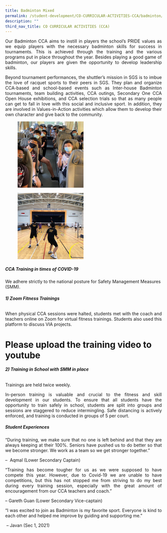 ```yaml
---
title: Badminton Mixed
permalink: /student-development/CO-CURRICULAR-ACTIVITIES-CCA/badminton/
description: ""
third_nav_title: CO CURRICULAR ACTIVITIES (CCA)
---
```



<p style="text-align: justify;"> Our Badminton CCA aims to instill in players the school’s PRIDE values as we equip players with the necessary badminton skills for success in tournaments. This is achieved through the training and the various programs put in place throughout the year. Besides playing a good game of badminton, our players are given the opportunity to develop leadership skills. </p>

<p style="text-align: justify;">  Beyond tournament performances, the shuttler’s mission in SGS is to imbue the love of racquet sports to their peers in SGS. They plan and organize CCA-based and school-based events such as Inter-house Badminton tournaments, team building activities, CCA outings, Secondary One CCA Open House exhibitions, and CCA selection trials so that as many people can get to fall in love with this social and inclusive sport. In addition, they are involved in Values-in-Action activities which allow them to develop their own character and give back to the community. </p>

<figure>
	<a href="/images/CCA%20Badminton/Slide2-250x250.png" target = "_blank"> <img src="/images/CCA%20Badminton/Slide2-250x250.png"
    style="width:50%"></a>
<figcaption>
	<strong> </strong>
	</figcaption>
</figure>

<figure>
	<a href="/images/CCA%20Badminton/Slide1-250x250.png" target = "_blank"> <img src="/images/CCA%20Badminton/Slide1-250x250.png"
    style="width:50%"></a>
<figcaption>
	<strong> </strong>
	</figcaption>
</figure>

##### **CCA Training in times of COVID-19**

We adhere strictly to the national posture for Safety Management Measures (SMM).

###### **1) Zoom Fitness Trainings**

<p style="text-align: justify;"> When physical CCA sessions were halted, students met with the coach and teachers online on Zoom for virtual fitness trainings. Students also used this platform to discuss VIA projects. </p>

# Please upload the training video to youtube

###### **2) Training in School with SMM in place**

Trainings are held twice weekly.

<p style="text-align: justify;"> In-person training is valuable and crucial to the fitness and skill development in our students. To ensure that all students have the opportunity to train safely in school, students are split into groups and sessions are staggered to reduce intermingling. Safe distancing is actively enforced, and training is conducted in groups of 5 per court. </p>

##### **Student Experiences**

<p style="text-align: justify;"> “During training, we make sure that no one is left behind and that they are always keeping at their 100%. Seniors have pushed us to do better so that we become stronger. We work as a team so we get stronger together.” </p>

–  Aqmal (Lower Secondary Captain)

<p style="text-align: justify;"> “Training has become tougher for us as we were supposed to have compete this year. However, due to Covid-19 we are unable to have competitions, but this has not stopped me from striving to do my best during every training session, especially with the great amount of encouragement from our CCA teachers and coach.” </p>

– Gareth Guan (Lower Secondary Vice-captain)

<p style="text-align: justify;"> “I was excited to join as Badminton is my favorite sport. Everyone is kind to each other and helped me improve by guiding and supporting me.” </p>

 – Javan (Sec 1, 2021)